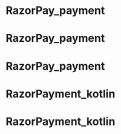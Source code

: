# RazorPay_payment
# RazorPay_payment
# RazorPay_payment
# RazorPayment_kotlin
# RazorPayment_kotlin
